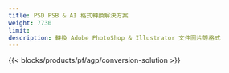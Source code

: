 ```yaml
---
title: PSD PSB & AI 格式轉換解決方案
weight: 7730
limit: 
description: 轉換 Adob​​e PhotoShop & Illustrator 文件圖片等格式
---
```


{{< blocks/products/pf/agp/conversion-solution >}} 
